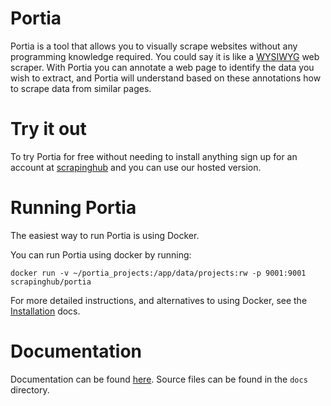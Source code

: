 Portia
======

Portia is a tool that allows you to visually scrape websites without any programming knowledge required. You could say it is like a [WYSIWYG](https://en.wikipedia.org/wiki/WYSIWYG) web scraper. With Portia you can annotate a web page to identify the data you wish to extract, and Portia will understand based on these annotations how to scrape data from similar pages. 

# Try it out

To try Portia for free without needing to install anything sign up for an account at [scrapinghub](https://portia.scrapinghub.com/) and you can use our hosted version.

# Running Portia

The easiest way to run Portia is using Docker.

You can run Portia using docker by running:

    docker run -v ~/portia_projects:/app/data/projects:rw -p 9001:9001 scrapinghub/portia

For more detailed instructions, and alternatives to using Docker, see the [Installation](http://portia.readthedocs.org/en/latest/installation.html) docs.

# Documentation

Documentation can be found [here](http://portia.readthedocs.org/en/latest/index.html). Source files can be found in the ``docs`` directory.

